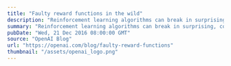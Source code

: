 ```yaml
---
title: "Faulty reward functions in the wild"
description: "Reinforcement learning algorithms can break in surprising, counterintuitive ways. In this post we’ll explore one failure mode, which is where you misspecify your reward function."
summary: "Reinforcement learning algorithms can break in surprising, counterintuitive ways. In this post we’ll explore one failure mode, which is where you misspecify your reward function."
pubDate: "Wed, 21 Dec 2016 08:00:00 GMT"
source: "OpenAI Blog"
url: "https://openai.com/blog/faulty-reward-functions"
thumbnail: "/assets/openai_logo.png"
---
```


